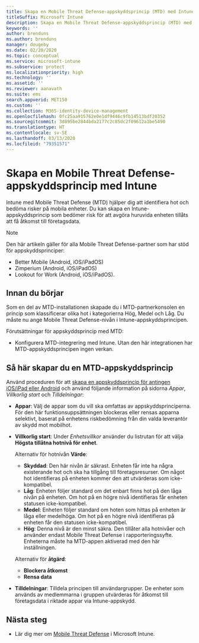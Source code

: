 ```yaml
---
title: Skapa en Mobile Threat Defense-appskyddsprincip (MTD) med Intune
titleSuffix: Microsoft Intune
description: Skapa en Mobile Threat Defense-appskyddsprincip (MTD) med Microsoft Intune.
keywords: ''
author: brenduns
ms.author: brenduns
manager: dougeby
ms.date: 02/20/2020
ms.topic: conceptual
ms.service: microsoft-intune
ms.subservice: protect
ms.localizationpriority: high
ms.technology: ''
ms.assetid: ''
ms.reviewer: aanavath
ms.suite: ems
search.appverid: MET150
ms.custom: ''
ms.collection: M365-identity-device-management
ms.openlocfilehash: 0fc25aa915762e0e1df9446c9fb14513bdf20352
ms.sourcegitcommit: 3d895be2844bda2177c2c85dc2f09612a1be5490
ms.translationtype: HT
ms.contentlocale: sv-SE
ms.lasthandoff: 03/13/2020
ms.locfileid: "79351571"
---
```

# <a name="create-mobile-threat-defense-app-protection-policy-with-intune"></a>Skapa en Mobile Threat Defense-appskyddsprincip med Intune

Intune med Mobile Threat Defense (MTD) hjälper dig att identifiera hot och bedöma risker på mobila enheter. Du kan skapa en Intune-appskyddsprincip som bedömer risk för att avgöra huruvida enheten tillåts att få åtkomst till företagsdata.

> [!NOTE]
> Den här artikeln gäller för alla Mobile Threat Defense-partner som har stöd för appskyddsprinciper:
>
> - Better Mobile (Android, iOS/iPadOS)
> - Zimperium (Android, iOS/iPadOS)
> - Lookout for Work (Android, iOS/iPadOS).

## <a name="before-you-begin"></a>Innan du börjar

Som en del av MTD-installationen skapade du i MTD-partnerkonsolen en princip som klassificerar olika hot i kategorierna Hög, Medel och Låg. Du måste nu ange Mobile Threat Defense-nivån i Intune-appskyddsprincipen.

Förutsättningar för appskyddsprincip med MTD:

- Konfigurera MTD-integrering med Intune. Utan den här integrationen har MTD-appskyddsprincipen ingen verkan.

## <a name="to-create-an-mtd-app-protection-policy"></a>Så här skapar du en MTD-appskyddsprincip

Använd proceduren för att [skapa en appskyddsprincip för antingen iOS/iPad eller Android](../apps/app-protection-policies.md#app-protection-policies-for-iosipados-and-android-apps) och använd följande information på sidorna *Appar*, *Villkorlig start* och *Tilldelningar*:

- **Appar**: Välj de appar som du vill ska omfattas av appskyddsprinciperna. För den här funktionsuppsättningen blockeras eller rensas apparna selektivt, baserat på enhetens riskbedömning från din valda leverantör av skydd mot mobilhot.
- **Villkorlig start**:  Under *Enhetsvillkor* använder du listrutan för att välja **Högsta tillåtna hotnivå för enhet**.

  Alternativ för hotnivån **Värde**:

  - **Skyddad**: Den här nivån är säkrast. Enheten får inte ha några existerande hot och ska ha tillgång till företagsresurser. Om något hot identifieras på enheten kommer den att utvärderas som icke-kompatibel.
  - **Låg**: Enheten följer standard om det enbart finns hot på den låga nivån på enheten. Om hot på en högre nivå identifieras får enheten statusen icke-kompatibel.
  - **Medel**: Enheten följer standard om hoten som hittas på enheten är låga eller medelhöga. Om hot på en högre nivå identifieras på enheten får den statusen icke-kompatibel.
  - **Hög**: Denna nivå är den minst säkra. Den tillåter alla hotnivåer och använder endast Mobile Threat Defense i rapporteringssyfte. Enheterna måste ha MTD-appen aktiverad med den här inställningen.

  Alternativ för **åtgärd**:

  - **Blockera åtkomst**
  - **Rensa data**

- **Tilldelningar**: Tilldela principen till användargrupper.  De enheter som används av medlemmarna i gruppen utvärderas för åtkomst till företagsdata i riktade appar via Intune-appskydd.

## <a name="next-steps"></a>Nästa steg

- Lär dig mer om [Mobile Threat Defense](mobile-threat-defense.md) i Microsoft Intune.
